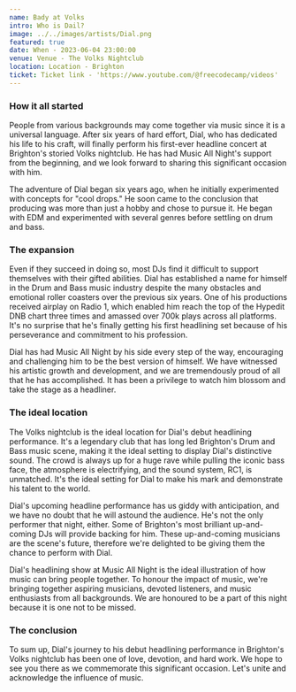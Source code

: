 ```yaml
---
name: Bady at Volks
intro: Who is Dail?
image: ../../images/artists/Dial.png
featured: true
date: When - 2023-06-04 23:00:00
venue: Venue - The Volks Nightclub
location: Location - Brighton
ticket: Ticket link - 'https://www.youtube.com/@freecodecamp/videos'
---
```


### How it all started

People from various backgrounds may come together via music since it is a universal language. After
six years of hard effort, Dial, who has dedicated his life to his craft, will finally perform his
first-ever headline concert at Brighton's storied Volks nightclub. He has had Music All Night's
support from the beginning, and we look forward to sharing this significant occasion with him.

The adventure of Dial began six years ago, when he initially experimented with concepts for "cool
drops." He soon came to the conclusion that producing was more than just a hobby and chose to pursue
it. He began with EDM and experimented with several genres before settling on drum and bass.

### The expansion

Even if they succeed in doing so, most DJs find it difficult to support themselves with their gifted
abilities. Dial has established a name for himself in the Drum and Bass music industry despite the
many obstacles and emotional roller coasters over the previous six years. One of his productions
received airplay on Radio 1, which enabled him reach the top of the Hypedit DNB chart three times
and amassed over 700k plays across all platforms. It's no surprise that he's finally getting his
first headlining set because of his perseverance and commitment to his profession.

Dial has had Music All Night by his side every step of the way, encouraging and challenging him to
be the best version of himself. We have witnessed his artistic growth and development, and we are
tremendously proud of all that he has accomplished. It has been a privilege to watch him blossom and
take the stage as a headliner.

### The ideal location

The Volks nightclub is the ideal location for Dial's debut headlining performance. It's a legendary
club that has long led Brighton's Drum and Bass music scene, making it the ideal setting to display
Dial's distinctive sound. The crowd is always up for a huge rave while pulling the iconic bass face,
the atmosphere is electrifying, and the sound system, RC1, is unmatched. It's the ideal setting for
Dial to make his mark and demonstrate his talent to the world.

Dial's upcoming headline performance has us giddy with anticipation, and we have no doubt that he
will astound the audience. He's not the only performer that night, either. Some of Brighton's most
brilliant up-and-coming DJs will provide backing for him. These up-and-coming musicians are the
scene's future, therefore we're delighted to be giving them the chance to perform with Dial.

Dial's headlining show at Music All Night is the ideal illustration of how music can bring people
together. To honour the impact of music, we're bringing together aspiring musicians, devoted
listeners, and music enthusiasts from all backgrounds. We are honoured to be a part of this night
because it is one not to be missed.

### The conclusion

To sum up, Dial's journey to his debut headlining performance in Brighton's Volks nightclub has been
one of love, devotion, and hard work. We hope to see you there as we commemorate this significant
occasion. Let's unite and acknowledge the influence of music.
